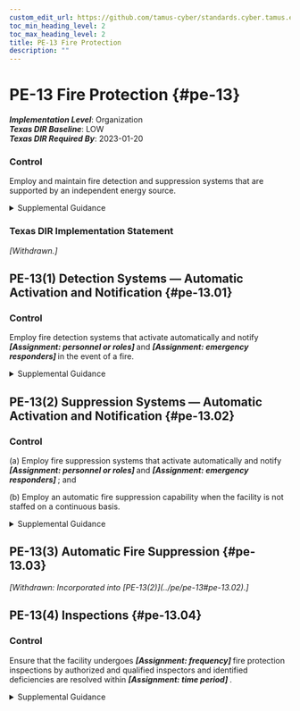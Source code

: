 ```yaml
---
custom_edit_url: https://github.com/tamus-cyber/standards.cyber.tamus.edu/tree/main/static/content/tamus.edu/TAMUS_profile.xml
toc_min_heading_level: 2
toc_max_heading_level: 2
title: PE-13 Fire Protection
description: ""
---
```


# PE-13 Fire Protection {#pe-13}

_**Implementation Level**_: Organization\
_**Texas DIR Baseline**_: LOW\
_**Texas DIR Required By**_: 2023-01-20

### Control

Employ and maintain fire detection and suppression systems that are supported by an independent energy source.

<details>
  <summary>Supplemental Guidance</summary>

The provision of fire detection and suppression systems applies primarily to organizational facilities that contain concentrations of system resources, including data centers, server rooms, and mainframe computer rooms. Fire detection and suppression systems that may require an independent energy source include sprinkler systems and smoke detectors. An independent energy source is an energy source, such as a microgrid, that is separate, or can be separated, from the energy sources providing power for the other parts of the facility.

</details>

### Texas DIR Implementation Statement

<prop xmlns="http://csrc.nist.gov/ns/oscal/1.0" name="status" value="withdrawn">
               <em>[Withdrawn.]</em>
            </prop>
         

## PE-13(1) Detection Systems — Automatic Activation and Notification {#pe-13.01}

### Control

Employ fire detection systems that activate automatically and notify <strong>                     <em>[Assignment: personnel or roles]</em>                  </strong> and <strong>                     <em>[Assignment: emergency responders]</em>                  </strong> in the event of a fire.

<details>
  <summary>Supplemental Guidance</summary>

Organizations can identify personnel, roles, and emergency responders if individuals on the notification list need to have access authorizations or clearances (e.g., to enter to facilities where access is restricted due to the classification or impact level of information within the facility). Notification mechanisms may require independent energy sources to ensure that the notification capability is not adversely affected by the fire.

</details>

## PE-13(2) Suppression Systems — Automatic Activation and Notification {#pe-13.02}

### Control

(a) Employ fire suppression systems that activate automatically and notify <strong>                        <em>[Assignment: personnel or roles]</em>                     </strong> and <strong>                        <em>[Assignment: emergency responders]</em>                     </strong> ; and

(b) Employ an automatic fire suppression capability when the facility is not staffed on a continuous basis.

<details>
  <summary>Supplemental Guidance</summary>

Organizations can identify specific personnel, roles, and emergency responders if individuals on the notification list need to have appropriate access authorizations and/or clearances (e.g., to enter to facilities where access is restricted due to the impact level or classification of information within the facility). Notification mechanisms may require independent energy sources to ensure that the notification capability is not adversely affected by the fire.

</details>

## PE-13(3) Automatic Fire Suppression {#pe-13.03}

<prop xmlns="http://csrc.nist.gov/ns/oscal/1.0" name="status" value="withdrawn">
               <em>[Withdrawn: Incorporated into [PE-13(2)](../pe/pe-13#pe-13.02).]</em>
            </prop>
            

## PE-13(4) Inspections {#pe-13.04}

### Control

Ensure that the facility undergoes <strong>                     <em>[Assignment: frequency]</em>                  </strong> fire protection inspections by authorized and qualified inspectors and identified deficiencies are resolved within <strong>                     <em>[Assignment: time period]</em>                  </strong>.

<details>
  <summary>Supplemental Guidance</summary>

Authorized and qualified personnel within the jurisdiction of the organization include state, county, and city fire inspectors and fire marshals. Organizations provide escorts during inspections in situations where the systems that reside within the facilities contain sensitive information.

</details>

